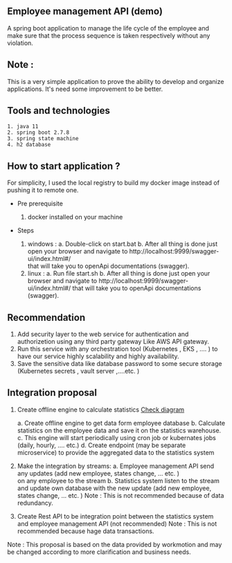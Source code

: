 ## Employee management API (demo) 
A spring boot application to manage the life cycle of the employee and make sure that the process sequence is taken respectively without any violation. 

## Note : 
This is a very simple application to prove the ability to develop and organize applications.
It's need some improvement to be better.

## Tools and technologies 
	1. java 11
	2. spring boot 2.7.8
	3. spring state machine 
	4. h2 database 

## How to start application ?
For simplicity, I used the local registry to build my docker image instead of pushing it to remote one.  

- Pre prerequisite
    1. docker installed on your machine  
    
- Steps	
    1. windows : 
        a. Double-click on start.bat
        b. After all thing is done just open your browser and
                navigate to http://localhost:9999/swagger-ui/index.html#/       
                that will take you to openApi documentations (swagger).
    2. linux : 
            a. Run file start.sh 
            b. After all thing is done just open your browser and 
                    navigate to http://localhost:9999/swagger-ui/index.html#/ 
                    that will take you to openApi documentations (swagger).

## Recommendation 
 1. Add security layer to the web service for authentication and authorizetion 
        using any third party gateway Like AWS API gateway.  
 2. Run this service with any orchestration tool (Kubernetes , EKS , .... ) to have our service 
        highly scalability and highly availability. 
 3. Save the sensitive data like database password to some secure 
        storage (Kubernetes secrets , vault server ,....etc. ) 

## Integration proposal

1. Create offline engine to calculate statistics  [Check diagram](Diagram.PNG)

     a. Create offline engine to get data form employee database
         b. Calculate statistics on the employee data and save it on the statistics warehouse. 
     c. This engine will start periodically using cron job or 
            kubernates jobs (daily, hourly, .... etc.) 
     d. Create endpoint (may be separate microservice) to provide the aggregated data 
            to the statistics system

2. Make the integration by streams: 
    a. Employee management API send any updates (add new employee, states change, ... etc. )  
            on any employee to the stream 
    b. Statistics system listen to the stream and update own database 
            with the new update (add new employee, states change, ... etc. )
  Note : This is not recommended because of data redundancy. 

3. Create Rest API to be integration point between the statistics system 
            and employee management API (not recommended)
   Note : This is not recommended because hage data transactions. 

Note : This proposal is based on the data provided by workmotion and may be changed 
            according to more clarification and business needs.


